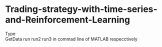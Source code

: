 # Trading-strategy-with-time-series-and-Reinforcement-Learning
Type 	
  GetData
	run
	run2
	run3
in commad line of MATLAB
respecctively
